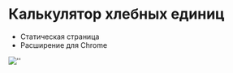 # Калькулятор хлебных единиц

- Статическая страница
- Расширение для Chrome

![''](https://media.giphy.com/media/XtePa2rPbqhgNtnAhX/giphy.gif)